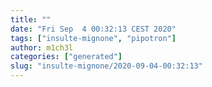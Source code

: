 ```yaml
---
title: ""
date: "Fri Sep  4 00:32:13 CEST 2020"
tags: ["insulte-mignone", "pipotron"]
author: m1ch3l
categories: ["generated"]
slug: "insulte-mignone/2020-09-04-00:32:13"
---
```



